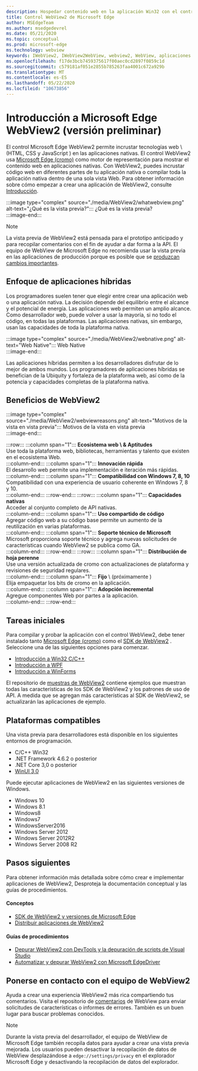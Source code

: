 ```yaml
---
description: Hospedar contenido web en la aplicación Win32 con el control de WebView 2 de Microsoft Edge
title: Control WebView2 de Microsoft Edge
author: MSEdgeTeam
ms.author: msedgedevrel
ms.date: 05/21/2020
ms.topic: conceptual
ms.prod: microsoft-edge
ms.technology: webview
keywords: IWebView2, IWebView2WebView, webview2, WebView, aplicaciones Win32, Win32, Edge, ICoreWebView2, CoreWebView2, ICoreWebView2Host, control del explorador, HTML Edge, Windows Forms, WinForms, WPF, .NET
ms.openlocfilehash: f17de3bcb7459375617f00aec0cd2897f0859c1d
ms.sourcegitcommit: c579181af051e2855b785263faa4001c672a929b
ms.translationtype: MT
ms.contentlocale: es-ES
ms.lasthandoff: 05/22/2020
ms.locfileid: "10673856"
---
```

# Introducción a Microsoft Edge WebView2 (versión preliminar)  

El control Microsoft Edge WebView2 permite incrustar tecnologías web \ (HTML, CSS y JavaScript \) en las aplicaciones nativas.  El control WebView2 usa [Microsoft Edge (cromo)](https://www.microsoftedgeinsider.com) como motor de representación para mostrar el contenido web en aplicaciones nativas.  Con WebView2, puedes incrustar código web en diferentes partes de tu aplicación nativa o compilar toda la aplicación nativa dentro de una sola vista Web.  Para obtener información sobre cómo empezar a crear una aplicación de WebView2, consulte [Introducción](./index.md#getting-started).  

:::image type="complex" source="./media/WebView2/whatwebview.png" alt-text="¿Qué es la vista previa?":::
   ¿Qué es la vista previa?  
:::image-end:::  

> [!NOTE]
> La vista previa de WebView2 está pensada para el prototipo anticipado y para recopilar comentarios con el fin de ayudar a dar forma a la API.  El equipo de WebView de Microsoft Edge no recomienda usar la vista previa en las aplicaciones de producción porque es posible que se [produzcan cambios importantes](./releasenotes.md).  

## Enfoque de aplicaciones híbridas  

Los programadores suelen tener que elegir entre crear una aplicación web o una aplicación nativa.  La decisión depende del equilibrio entre el alcance y el potencial de energía.  Las aplicaciones web permiten un amplio alcance.  Como desarrollador web, puede volver a usar la mayoría, si no todo el código, en todas las plataformas.  Las aplicaciones nativas, sin embargo, usan las capacidades de toda la plataforma nativa.  

:::image type="complex" source="./media/WebView2/webnative.png" alt-text="Web Native":::
   Web Native  
:::image-end:::  

Las aplicaciones híbridas permiten a los desarrolladores disfrutar de lo mejor de ambos mundos.  Los programadores de aplicaciones híbridas se benefician de la Ubiquity y fortaleza de la plataforma web, así como de la potencia y capacidades completas de la plataforma nativa.  

## Beneficios de WebView2   

:::image type="complex" source="./media/WebView2/webviewreasons.png" alt-text="Motivos de la vista en vista previa":::
   Motivos de la vista en vista previa  
:::image-end:::  

:::row:::
   :::column span="1":::
      **Ecosistema web \ & Aptitudes**  
      Use toda la plataforma web, bibliotecas, herramientas y talento que existen en el ecosistema Web.  
   :::column-end:::
   :::column span="1":::
      **Innovación rápida**  
      El desarrollo web permite una implementación e iteración más rápidas.  
   :::column-end:::
   :::column span="1":::
      **Compatibilidad con Windows 7, 8, 10**  
      Compatibilidad con una experiencia de usuario coherente en Windows 7, 8 y 10.  
   :::column-end:::
:::row-end:::
:::row:::
   :::column span="1":::
      **Capacidades nativas**  
      Acceder al conjunto completo de API nativas.  
   :::column-end:::
   :::column span="1":::
      **Uso compartido de código**  
      Agregar código web a su código base permite un aumento de la reutilización en varias plataformas.  
   :::column-end:::
   :::column span="1":::
      **Soporte técnico de Microsoft**  
      Microsoft proporciona soporte técnico y agrega nuevas solicitudes de características cuando WebView2 se publica como GA.  
   :::column-end:::
:::row-end:::
:::row:::
   :::column span="1":::
      **Distribución de hoja perenne**  
      Use una versión actualizada de cromo con actualizaciones de plataforma y revisiones de seguridad regulares.  
   :::column-end:::
   :::column span="1":::
      **Fijo** \ (próximamente \)  
      Elija empaquetar los bits de cromo en la aplicación.  
   :::column-end:::
   :::column span="1":::
      **Adopción incremental**  
      Agregue componentes Web por partes a la aplicación.  
   :::column-end:::
:::row-end:::  

## Tareas iniciales  

Para compilar y probar la aplicación con el control WebView2, debe tener instalado tanto [Microsoft Edge (cromo)](https://www.microsoftedgeinsider.com/download) como el [SDK de WebView2](https://aka.ms/webviewnuget) .  Seleccione una de las siguientes opciones para comenzar.  

*   [Introducción a Win32 C/C++](./gettingstarted/win32.md)  
*   [Introducción a WPF](./gettingstarted/wpf.md)  
*   [Introducción a WinForms](./gettingstarted/winforms.md)  

El repositorio de [muestras de WebView2](https://github.com/MicrosoftEdge/WebView2Samples) contiene ejemplos que muestran todas las características de los SDK de WebView2 y los patrones de uso de API. A medida que se agregan más características al SDK de WebView2, se actualizarán las aplicaciones de ejemplo.   

## Plataformas compatibles  

Una vista previa para desarrolladores está disponible en los siguientes entornos de programación.  

*   C/C++ Win32  
*   .NET Framework 4.6.2 o posterior  
*   .NET Core 3,0 o posterior  
*   [WinUI 3,0](/uwp/toolkits/winui3/)  

Puede ejecutar aplicaciones de WebView2 en las siguientes versiones de Windows.  

*   Windows 10  
*   Windows 8.1  
*   Windows8  
*   Windows7  
*   WindowsServer2016  
*   Windows Server 2012  
*   Windows Server 2012R2  
*   Windows Server 2008 R2  

## Pasos siguientes  

Para obtener información más detallada sobre cómo crear e implementar aplicaciones de WebView2, Desproteja la documentación conceptual y las guías de procedimientos.  

#### Conceptos  

*   [SDK de WebView2 y versiones de Microsoft Edge](./concepts/versioning.md)
*   [Distribuir aplicaciones de WebView2](./concepts/distribution.md)  
 
#### Guías de procedimientos  

*   [Depurar WebView2 con DevTools y la depuración de scripts de Visual Studio](./howto/debug.md)  
*   [Automatizar y depurar WebView2 con Microsoft EdgeDriver](./howto/webdriver.md)  

<!--todo: add how-tos when available  -->  

## Ponerse en contacto con el equipo de WebView2  

Ayuda a crear una experiencia WebView2 más rica compartiendo tus comentarios.  Visita el repositorio de [comentarios](https://aka.ms/webviewfeedback) de WebView para enviar solicitudes de características o informes de errores.  También es un buen lugar para buscar problemas conocidos.  

> [!NOTE]
> Durante la vista previa del desarrollador, el equipo de WebView de Microsoft Edge también recopila datos para ayudar a crear una vista previa mejorada.  Los usuarios pueden desactivar la recopilación de datos de WebView desplazándose a `edge://settings/privacy` en el explorador Microsoft Edge y desactivando la recopilación de datos del explorador.  
